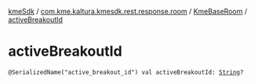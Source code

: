 [kmeSdk](../../index.md) / [com.kme.kaltura.kmesdk.rest.response.room](../index.md) / [KmeBaseRoom](index.md) / [activeBreakoutId](./active-breakout-id.md)

# activeBreakoutId

`@SerializedName("active_breakout_id") val activeBreakoutId: `[`String`](https://kotlinlang.org/api/latest/jvm/stdlib/kotlin/-string/index.html)`?`